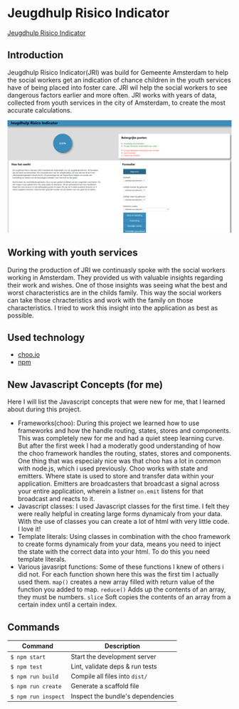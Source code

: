 # Jeugdhulp Risico Indicator
[Jeugdhulp Risico Indicator](https://wizardly-heyrovsky-d5cf00.netlify.com/)  

## Introduction
Jeugdhulp Risico Indicator(JRI) was build for Gemeente Amsterdam to help the social workers get an indication of chance children in the youth services have of being placed into foster care. JRI wil help the social workers to see dangerous factors earlier and more often. JRI works with years of data, collected from youth services in the city of Amsterdam, to create the most accurate calculations.
  
![Screenshot of JRI](/assets/screenshot.png?)  

## Working with youth services
During the production of JRI we continuasly spoke with the social workers working in Amsterdam. They provided us with valuable insights regarding their work and wishes. One of those insights was seeing what the best and worst characteristics are in the childs family. This way the social workers can take those chracteristics and work with the family on those characteristics. I tried to work this insight into the application as best as possible.

## Used technology

* [choo.io](https://choo.io/)  
* [npm](https://www.npmjs.com/)

## New Javascript Concepts (for me)
Here I will list the Javascript concepts that were new for me, that I learned about during this project.

* Frameworks(choo): During this project we learned how to use frameworks and how the handle routing, states, stores and components. This was completely new for me and had a quiet steep learning curve. But after the first week I had a moderatly good understanding of how the choo framework handles the routing, states, stores and components. One thing that was especialy nice was that choo has a lot in common with node.js, which i used previously. Choo works with state and emitters. Where state is used to store and transfer data within your application. Emitters are broadcasters that broadcast a signal across your entire application, wherein a listner `on.emit` listens for that broadcast and reacts to it.
* Javascript classes: I used Javascript classes for the first time. I felt they were really helpful in creating large forms dynamicaly from your data. With the use of classes you can create a lot of html with very little code. I love it!
* Template literals: Using classes in combination with the choo framework to create forms dynamicaly from your data, means you need to inject the state with the correct data into your html. To do this you need template literals.
* Various javasript functions: Some of these functions I knew of others i did not. For each function shown here this was the first tim I actually used them. `map()` creates a new array filled with return value of the function you added to map. `reduce()` Adds up the contents of an array, they must be numbers. `slice` Soft copies the contents of an array from a certain index until a certain index.


## Commands
Command                | Description                                      |
-----------------------|--------------------------------------------------|
`$ npm start`          | Start the development server
`$ npm test`           | Lint, validate deps & run tests
`$ npm run build`      | Compile all files into `dist/`
`$ npm run create`     | Generate a scaffold file
`$ npm run inspect`    | Inspect the bundle's dependencies
